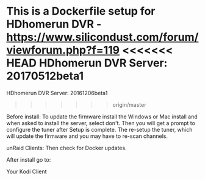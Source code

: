 This is a Dockerfile setup for HDhomerun DVR - https://www.silicondust.com/forum/viewforum.php?f=119
<<<<<<< HEAD
HDhomerun DVR Server: 20170512beta1
=======
HDhomerun DVR Server: 20161206beta1
>>>>>>> origin/master

Before install:
To update the firmware install the Windows or Mac install and when asked to install the server, select don't.
Then you will get a prompt to configure the tuner after Setup is complete.
The re-setup the tuner, which will update the firmware and you may have to re-scan channels.

unRaid Clients:
Then check for Docker updates.


After install go to:

Your Kodi Client